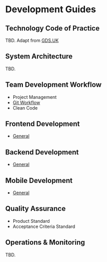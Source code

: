 # Development Guides

## Technology Code of Practice
TBD. Adapt from [GDS.UK](https://www.gov.uk/government/publications/technology-code-of-practice/technology-code-of-practice)

## System Architecture
TBD.

## Team Development Workflow
- Project Management
- [Git Workflow](./git_workflow.md)
- Clean Code

## Frontend Development
- [General](./frontend.md)

## Backend Development
- [General](./backend.md)

## Mobile Development
- [General](./mobile.md)

## Quality Assurance
- Product Standard
- Acceptance Criteria Standard

## Operations & Monitoring
TBD.